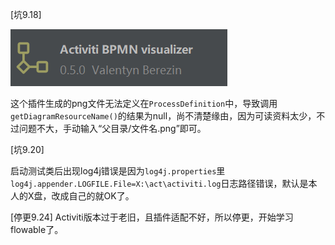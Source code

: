 [坑9.18]

![img](assets/a.png)

这个插件生成的png文件无法定义在`ProcessDefinition`中，导致调用`getDiagramResourceName()`的结果为null，尚不清楚缘由，因为可读资料太少，不过问题不大，手动输入“父目录/文件名.png”即可。

[坑9.20]

启动测试类后出现log4j错误是因为`log4j.properties`里`log4j.appender.LOGFILE.File=X:\act\activiti.log`日志路径错误，默认是本人的X盘，改成自己的就OK了。

[停更9.24]
Activiti版本过于老旧，且插件适配不好，所以停更，开始学习flowable了。
